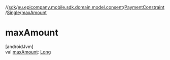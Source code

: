 //[sdk](../../../../index.md)/[eu.epicompany.mobile.sdk.domain.model.consent](../../index.md)/[PaymentConstraint](../index.md)/[Single](index.md)/[maxAmount](max-amount.md)

# maxAmount

[androidJvm]\
val [maxAmount](max-amount.md): [Long](https://kotlinlang.org/api/latest/jvm/stdlib/kotlin/-long/index.html)

